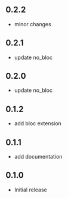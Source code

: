 ## 0.2.2

* minor changes


## 0.2.1

* update no_bloc

## 0.2.0

* update no_bloc

## 0.1.2

* add bloc extension

## 0.1.1

* add documentation

## 0.1.0

* Initial release
